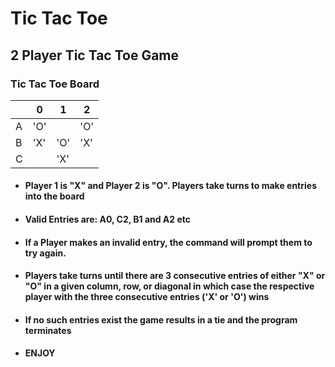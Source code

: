 # Tic Tac Toe

## 2 Player Tic Tac Toe Game

### Tic Tac Toe Board

|  | 0  | 1  | 2  |
|---|---|---|---|
|  A | 'O'  |   |  'O' |
|   B| 'X'  | 'O'  | 'X'  |
|  C |   |  'X' |   |
- #### Player 1 is "X" and Player 2 is "O". Players take turns to make entries into the board

- #### Valid Entries are: A0, C2, B1 and A2 etc

- #### If a Player makes an invalid entry, the command will prompt them to try again.

- #### Players take turns until there are 3 consecutive entries of either "X" or "O" in a given column, row, or diagonal in which case the respective player with the three consecutive entries ('X' or 'O') wins

- #### If no such entries exist the game results in  a tie and the program terminates

- #### ENJOY
